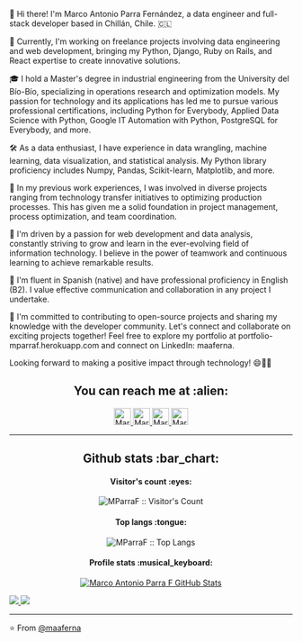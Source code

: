 👋 Hi there! I'm Marco Antonio Parra Fernández, a data engineer and full-stack developer based in Chillán, Chile. 🇨🇱

🔭 Currently, I'm working on freelance projects involving data engineering and web development, bringing my Python, Django, Ruby on Rails, and React expertise to create innovative solutions.

🎓 I hold a Master's degree in industrial engineering from the University del Bío-Bío, specializing in operations research and optimization models. My passion for technology and its applications has led me to pursue various professional certifications, including Python for Everybody, Applied Data Science with Python, Google IT Automation with Python, PostgreSQL for Everybody, and more.

🛠️ As a data enthusiast, I have experience in data wrangling, machine learning, data visualization, and statistical analysis. My Python library proficiency includes Numpy, Pandas, Scikit-learn, Matplotlib, and more.

💼 In my previous work experiences, I was involved in diverse projects ranging from technology transfer initiatives to optimizing production processes. This has given me a solid foundation in project management, process optimization, and team coordination.

🚀 I'm driven by a passion for web development and data analysis, constantly striving to grow and learn in the ever-evolving field of information technology. I believe in the power of teamwork and continuous learning to achieve remarkable results.

💬 I'm fluent in Spanish (native) and have professional proficiency in English (B2). I value effective communication and collaboration in any project I undertake.

🌱 I'm committed to contributing to open-source projects and sharing my knowledge with the developer community. Let's connect and collaborate on exciting projects together! Feel free to explore my portfolio at portfolio-mparraf.herokuapp.com and connect on LinkedIn: maaferna.

Looking forward to making a positive impact through technology! 😄👨‍💻

<h2 align="center">You can reach me at :alien:</h2>

<p align="center">
  <a href="https://portfolio-mparraf.herokuapp.com/">
    <img src="https://portfolio-mparraf.herokuapp.com/static/img/favicon.ico" alt="Marco Antonio Parra Mgtr. engineer / Full -Stack DEV Profile" height="30" width="30">
  </a>

  <a href="https://www.linkedin.com/in/marco-antonio-parra-82999337/">
    <img src="https://www.vectorlogo.zone/logos/linkedin/linkedin-icon.svg" alt="Marco Antonio Parra LinkedIn Profile" height="30" width="30">
  </a>

  <a href="https://medium.com/@amaaferna">
    <img src="https://www.vectorlogo.zone/logos/medium/medium-tile.svg" alt="Marco Antonio Parra Medium Profile" height="30" width="30">
  </a>

  <a href="https://stackoverflow.com/users/22063797/marco-antonio-parra-fern%c3%a1ndez">
   <img src="https://www.vectorlogo.zone/logos/stackoverflow/stackoverflow-icon.svg" alt="Marco Antonio Parra Stack Overflow Profile" height="30" width="30">
 </a>

</p>

<hr>

<h2 align="center">Github stats :bar_chart:</h2>

<h4 align="center">Visitor's count :eyes:</h4>

<p align="center"><img src="https://profile-counter.glitch.me/{maaferna}/count.svg" alt="MParraF :: Visitor's Count" /></p>

<h4 align="center">Top langs :tongue:</h4>

<p align="center"><img src="https://github-readme-stats.vercel.app/api/top-langs/?username=maaferna&langs_count=10&theme=tokyonight&layout=compact" alt="MParraF :: Top Langs" /></p>

<h4 align="center">Profile stats :musical_keyboard:</h4>

<div align="center">

[![Marco Antonio Parra F GitHub Stats](https://github-readme-stats.vercel.app/api?username=maaferna&show_icons=true&count_private=true&include_all_commits=true)](https://github.com/maaferna)

</div>


<a href="https://github.com/maaferna">
  <img src="https://img.shields.io/github/followers/maaferna">
</a>
<a href="https://github.com/iCharlesZ">
   <img src="https://komarev.com/ghpvc/?username=maaferna">
</a>

<hr>


⭐️ From [@maaferna](https://github.com/maaferna)
